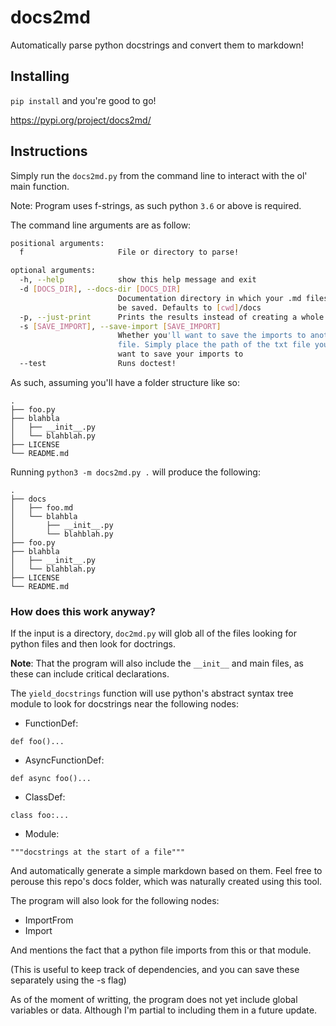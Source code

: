 # docs2md

Automatically parse python docstrings and convert them to markdown!

## Installing

`pip install` and you're good to go!

https://pypi.org/project/docs2md/

## Instructions

Simply run the `docs2md.py` from the command line to interact with the ol' main function.

Note: Program uses f-strings, as such python `3.6` or above is required.

The command line arguments are as follow:

```bash
positional arguments:
  f                     File or directory to parse!

optional arguments:
  -h, --help            show this help message and exit
  -d [DOCS_DIR], --docs-dir [DOCS_DIR]
                        Documentation directory in which your .md files will
                        be saved. Defaults to [cwd]/docs
  -p, --just-print      Prints the results instead of creating a whole file!
  -s [SAVE_IMPORT], --save-import [SAVE_IMPORT]
                        Whether you'll want to save the imports to another
                        file. Simply place the path of the txt file you'll
                        want to save your imports to
  --test                Runs doctest!
```

As such, assuming you'll have a folder structure like so:

```
.
├── foo.py
├── blahbla
│   ├── __init__.py
│   └── blahblah.py
├── LICENSE
└── README.md
```

Running `python3 -m docs2md.py .` will produce the following:

```
.
├── docs
│   ├── foo.md
│   └── blahbla
│       ├── __init__.py
│       └── blahblah.py
├── foo.py
├── blahbla
│   ├── __init__.py
│   └── blahblah.py
├── LICENSE
└── README.md
```

### How does this work anyway?

If the input is a directory, `doc2md.py` will glob all of the files looking for python
files and then look for doctrings.

**Note**: That the program will also include the `__init__` and main files, as these
can include critical declarations.

The `yield_docstrings` function will use python's abstract syntax tree module to look
for docstrings near the following nodes:

  * FunctionDef:

`def foo()...`

  * AsyncFunctionDef:

`def async foo()...`

  * ClassDef:

`class foo:...`

  * Module:

`"""docstrings at the start of a file"""`

And automatically generate a simple markdown based on them.
Feel free to perouse this repo's docs folder, which was
naturally created using this tool.

The program will also look for the following nodes:

  * ImportFrom
  * Import

And mentions the fact that a python file imports from this or that
module.

(This is useful to keep track of dependencies, and you can save these
separately using the -s flag)

As of the moment of writting, the program does not yet include
global variables or data. Although I'm partial to including them
in a future update.
